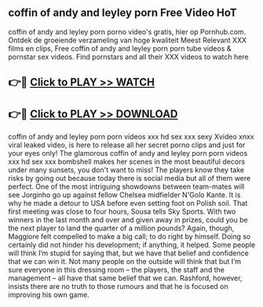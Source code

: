 ## coffin of andy and leyley porn Free Video HoT 

coffin of andy and leyley porn porno video's gratis, hier op Pornhub.com. Ontdek de groeiende verzameling van hoge kwaliteit Meest Relevant XXX films en clips,
Free coffin of andy and leyley porn porn tube videos & pornstar sex videos. Find pornstars and all their XXX videos to watch here


## 👉🔴 [Click to PLAY >> WATCH](http://us.freeplayer.one?title=coffin_of_andy_and_leyley_porn&ref=16D)

## 👉🔴 [Click to PLAY >> DOWNLOAD](http://us.freeplayer.one?title=coffin_of_andy_and_leyley_porn&ref=16D)


coffin of andy and leyley porn porn videos xxx hd sex xxx sexy Xvideo xnxx viral leaked video, is here to release all her secret porno clips and just for your eyes only! The glamorous coffin of andy and leyley porn porn videos xxx hd sex xxx bombshell makes her scenes in the most beautiful decors under many sunsets, you don't want to miss! The players know they take risks by going out because today there is social media but all of them were perfect. One of the most intriguing showdowns between team-mates will see Jorginho go up against fellow Chelsea midfielder N'Golo Kante. It is why he made a detour to USA before even setting foot on Polish soil. That first meeting was close to four hours, Sousa tells Sky Sports. With two winners in the last month and over and given away in prizes, could you be the next player to land the quarter of a million pounds? Again, though, Maggiore felt compelled to make a big call; to do right by himself. Doing so certainly did not hinder his development; if anything, it helped. Some people will think I’m stupid for saying that, but we have that belief and confidence that we can win it. Not many people on the outside will think that but I’m sure everyone in this dressing room – the players, the staff and the management – all have that same belief that we can. Rashford, however, insists there are no truth to those rumours and that he is focused on improving his own game.